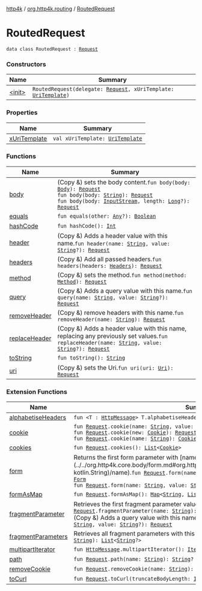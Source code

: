 [http4k](../../index.md) / [org.http4k.routing](../index.md) / [RoutedRequest](./index.md)

# RoutedRequest

`data class RoutedRequest : `[`Request`](../../org.http4k.core/-request/index.md)

### Constructors

| Name | Summary |
|---|---|
| [&lt;init&gt;](-init-.md) | `RoutedRequest(delegate: `[`Request`](../../org.http4k.core/-request/index.md)`, xUriTemplate: `[`UriTemplate`](../../org.http4k.core/-uri-template/index.md)`)` |

### Properties

| Name | Summary |
|---|---|
| [xUriTemplate](x-uri-template.md) | `val xUriTemplate: `[`UriTemplate`](../../org.http4k.core/-uri-template/index.md) |

### Functions

| Name | Summary |
|---|---|
| [body](body.md) | (Copy &amp;) sets the body content.`fun body(body: `[`Body`](../../org.http4k.core/-body/index.md)`): `[`Request`](../../org.http4k.core/-request/index.md)<br>`fun body(body: `[`String`](https://kotlinlang.org/api/latest/jvm/stdlib/kotlin/-string/index.html)`): `[`Request`](../../org.http4k.core/-request/index.md)<br>`fun body(body: `[`InputStream`](https://docs.oracle.com/javase/9/docs/api/java/io/InputStream.html)`, length: `[`Long`](https://kotlinlang.org/api/latest/jvm/stdlib/kotlin/-long/index.html)`?): `[`Request`](../../org.http4k.core/-request/index.md) |
| [equals](equals.md) | `fun equals(other: `[`Any`](https://kotlinlang.org/api/latest/jvm/stdlib/kotlin/-any/index.html)`?): `[`Boolean`](https://kotlinlang.org/api/latest/jvm/stdlib/kotlin/-boolean/index.html) |
| [hashCode](hash-code.md) | `fun hashCode(): `[`Int`](https://kotlinlang.org/api/latest/jvm/stdlib/kotlin/-int/index.html) |
| [header](header.md) | (Copy &amp;) Adds a header value with this name.`fun header(name: `[`String`](https://kotlinlang.org/api/latest/jvm/stdlib/kotlin/-string/index.html)`, value: `[`String`](https://kotlinlang.org/api/latest/jvm/stdlib/kotlin/-string/index.html)`?): `[`Request`](../../org.http4k.core/-request/index.md) |
| [headers](headers.md) | (Copy &amp;) Add all passed headers.`fun headers(headers: `[`Headers`](../../org.http4k.core/-headers.md)`): `[`Request`](../../org.http4k.core/-request/index.md) |
| [method](method.md) | (Copy &amp;) sets the method.`fun method(method: `[`Method`](../../org.http4k.core/-method/index.md)`): `[`Request`](../../org.http4k.core/-request/index.md) |
| [query](query.md) | (Copy &amp;) Adds a query value with this name.`fun query(name: `[`String`](https://kotlinlang.org/api/latest/jvm/stdlib/kotlin/-string/index.html)`, value: `[`String`](https://kotlinlang.org/api/latest/jvm/stdlib/kotlin/-string/index.html)`?): `[`Request`](../../org.http4k.core/-request/index.md) |
| [removeHeader](remove-header.md) | (Copy &amp;) remove headers with this name.`fun removeHeader(name: `[`String`](https://kotlinlang.org/api/latest/jvm/stdlib/kotlin/-string/index.html)`): `[`Request`](../../org.http4k.core/-request/index.md) |
| [replaceHeader](replace-header.md) | (Copy &amp;) Adds a header value with this name, replacing any previously set values.`fun replaceHeader(name: `[`String`](https://kotlinlang.org/api/latest/jvm/stdlib/kotlin/-string/index.html)`, value: `[`String`](https://kotlinlang.org/api/latest/jvm/stdlib/kotlin/-string/index.html)`?): `[`Request`](../../org.http4k.core/-request/index.md) |
| [toString](to-string.md) | `fun toString(): `[`String`](https://kotlinlang.org/api/latest/jvm/stdlib/kotlin/-string/index.html) |
| [uri](uri.md) | (Copy &amp;) sets the Uri.`fun uri(uri: `[`Uri`](../../org.http4k.core/-uri/index.md)`): `[`Request`](../../org.http4k.core/-request/index.md) |

### Extension Functions

| Name | Summary |
|---|---|
| [alphabetiseHeaders](../../org.http4k.core/alphabetise-headers.md) | `fun <T : `[`HttpMessage`](../../org.http4k.core/-http-message/index.md)`> T.alphabetiseHeaders(): T` |
| [cookie](../../org.http4k.core.cookie/cookie.md) | `fun `[`Request`](../../org.http4k.core/-request/index.md)`.cookie(name: `[`String`](https://kotlinlang.org/api/latest/jvm/stdlib/kotlin/-string/index.html)`, value: `[`String`](https://kotlinlang.org/api/latest/jvm/stdlib/kotlin/-string/index.html)`): `[`Request`](../../org.http4k.core/-request/index.md)<br>`fun `[`Request`](../../org.http4k.core/-request/index.md)`.cookie(new: `[`Cookie`](../../org.http4k.core.cookie/-cookie/index.md)`): `[`Request`](../../org.http4k.core/-request/index.md)<br>`fun `[`Request`](../../org.http4k.core/-request/index.md)`.cookie(name: `[`String`](https://kotlinlang.org/api/latest/jvm/stdlib/kotlin/-string/index.html)`): `[`Cookie`](../../org.http4k.core.cookie/-cookie/index.md)`?` |
| [cookies](../../org.http4k.core.cookie/cookies.md) | `fun `[`Request`](../../org.http4k.core/-request/index.md)`.cookies(): `[`List`](https://kotlinlang.org/api/latest/jvm/stdlib/kotlin.collections/-list/index.html)`<`[`Cookie`](../../org.http4k.core.cookie/-cookie/index.md)`>` |
| [form](../../org.http4k.core.body/form.md) | Returns the first form parameter with [name](../../org.http4k.core.body/form.md#org.http4k.core.body$form(org.http4k.core.Request, kotlin.String)/name).`fun `[`Request`](../../org.http4k.core/-request/index.md)`.form(name: `[`String`](https://kotlinlang.org/api/latest/jvm/stdlib/kotlin/-string/index.html)`): `[`String`](https://kotlinlang.org/api/latest/jvm/stdlib/kotlin/-string/index.html)`?``fun `[`Request`](../../org.http4k.core/-request/index.md)`.form(): `[`Form`](../../org.http4k.core.body/-form.md)<br>`fun `[`Request`](../../org.http4k.core/-request/index.md)`.form(name: `[`String`](https://kotlinlang.org/api/latest/jvm/stdlib/kotlin/-string/index.html)`, value: `[`String`](https://kotlinlang.org/api/latest/jvm/stdlib/kotlin/-string/index.html)`): `[`Request`](../../org.http4k.core/-request/index.md) |
| [formAsMap](../../org.http4k.core.body/form-as-map.md) | `fun `[`Request`](../../org.http4k.core/-request/index.md)`.formAsMap(): `[`Map`](https://kotlinlang.org/api/latest/jvm/stdlib/kotlin.collections/-map/index.html)`<`[`String`](https://kotlinlang.org/api/latest/jvm/stdlib/kotlin/-string/index.html)`, `[`List`](https://kotlinlang.org/api/latest/jvm/stdlib/kotlin.collections/-list/index.html)`<`[`String`](https://kotlinlang.org/api/latest/jvm/stdlib/kotlin/-string/index.html)`?>>` |
| [fragmentParameter](../../org.http4k.security/fragment-parameter.md) | Retrieves the first fragment parameter value with this name.`fun `[`Request`](../../org.http4k.core/-request/index.md)`.fragmentParameter(name: `[`String`](https://kotlinlang.org/api/latest/jvm/stdlib/kotlin/-string/index.html)`): `[`String`](https://kotlinlang.org/api/latest/jvm/stdlib/kotlin/-string/index.html)`?`<br>(Copy &amp;) Adds a query value with this name.`fun `[`Request`](../../org.http4k.core/-request/index.md)`.fragmentParameter(name: `[`String`](https://kotlinlang.org/api/latest/jvm/stdlib/kotlin/-string/index.html)`, value: `[`String`](https://kotlinlang.org/api/latest/jvm/stdlib/kotlin/-string/index.html)`?): `[`Request`](../../org.http4k.core/-request/index.md) |
| [fragmentParameters](../../org.http4k.security/fragment-parameters.md) | Retrieves all fragment parameters with this name.`fun `[`Request`](../../org.http4k.core/-request/index.md)`.fragmentParameters(name: `[`String`](https://kotlinlang.org/api/latest/jvm/stdlib/kotlin/-string/index.html)`): `[`List`](https://kotlinlang.org/api/latest/jvm/stdlib/kotlin.collections/-list/index.html)`<`[`String`](https://kotlinlang.org/api/latest/jvm/stdlib/kotlin/-string/index.html)`?>` |
| [multipartIterator](../../org.http4k.core/multipart-iterator.md) | `fun `[`HttpMessage`](../../org.http4k.core/-http-message/index.md)`.multipartIterator(): `[`Iterator`](https://kotlinlang.org/api/latest/jvm/stdlib/kotlin.collections/-iterator/index.html)`<`[`MultipartEntity`](../../org.http4k.core/-multipart-entity/index.md)`>` |
| [path](../path.md) | `fun `[`Request`](../../org.http4k.core/-request/index.md)`.path(name: `[`String`](https://kotlinlang.org/api/latest/jvm/stdlib/kotlin/-string/index.html)`): `[`String`](https://kotlinlang.org/api/latest/jvm/stdlib/kotlin/-string/index.html)`?` |
| [removeCookie](../../org.http4k.core.cookie/remove-cookie.md) | `fun `[`Request`](../../org.http4k.core/-request/index.md)`.removeCookie(name: `[`String`](https://kotlinlang.org/api/latest/jvm/stdlib/kotlin/-string/index.html)`): `[`Request`](../../org.http4k.core/-request/index.md) |
| [toCurl](../../org.http4k.core/to-curl.md) | `fun `[`Request`](../../org.http4k.core/-request/index.md)`.toCurl(truncateBodyLength: `[`Int`](https://kotlinlang.org/api/latest/jvm/stdlib/kotlin/-int/index.html)` = 256): `[`String`](https://kotlinlang.org/api/latest/jvm/stdlib/kotlin/-string/index.html) |
